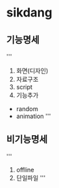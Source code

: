 # sikdang
## 기능명세
'''
1. 화면(디자인)
2. 자료구조
3. script 
4. 기능추가
- random 
- animation
'''

## 비기능명세
'''
1. offline 
2. 단일파일
'''

